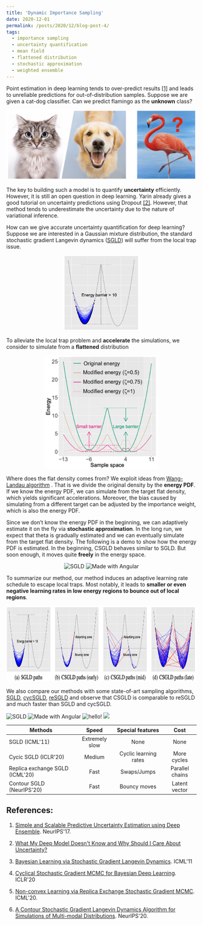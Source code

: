 ```yaml
---
title: 'Dynamic Importance Sampling'
date: 2020-12-01
permalink: /posts/2020/12/blog-post-4/
tags:
  - importance sampling
  - uncertainty quantification
  - mean field
  - flattened distribution
  - stochastic approximation
  - weighted ensemble
---
```


Point estimation in deep learning tends to over-predict results [[1]](https://arxiv.org/pdf/1612.01474.pdf) and leads to unreliable predictions for out-of-distribution samples. Suppose we are given a cat-dog classifier. Can we predict flamingo as the **unknown** class?

<p align="center">
    <img src="/images/cat_dog.png" />
</p>

The key to building such a model is to quantify **uncertainty** efficiently. However, it is still an open question in deep learning. Yarin already gives a good tutorial on uncertainty predictions using Dropout [[2]](https://www.cs.ox.ac.uk/people/yarin.gal/website/blog_3d801aa532c1ce.html). However, that method tends to underestimate the uncertainty due to the nature of variational inference. 


How can we give accurate uncertainty quantification for deep learning? Suppose we are interested in a Gaussian mixture distribution, the standard stochastic gradient Langevin dynamics ([SGLD](https://pdfs.semanticscholar.org/aeed/631d6a84100b5e9a021ec1914095c66de415.pdf)) will suffer from the local trap issue.

<p align="center">
    <img src="/images/original_density.png" width="200" height="200" />
</p>


To alleviate the local trap problem and **accelerate** the simulations, we consider to simulate from a **flattened** distribution

<p align="center">
    <img src="/images/flat_density.png" width="300" height="300" />
</p>

Where does the flat density comes from? We exploit ideas from [Wang-Landau algorithm](https://en.wikipedia.org/wiki/Wang_and_Landau_algorithm) . That is we divide the original density by the **energy PDF**. If we know the energy PDF, we can simulate from the target flat density, which yields significant accelerations. Moreover, the bias caused by simulating from a different target can be adjusted by the importance weight, which is also the energy PDF.

Since we don’t know the energy PDF in the beginning, we can adaptively estimate it on the fly via **stochastic approximation**. In the long run, we expect that theta is gradually estimated and we can eventually simulate from the target flat density. The following is a demo to show how the energy PDF is estimated. In the beginning, CSGLD behaves similar to SGLD. But soon enough, it moves quite **freely** in the energy space.

<p float="left" align="center">
  <img src="/images/CSGLD/CSGLD_with_PDF.gif" width="200" title="SGLD"/>
  <img src="/images/CSGLD/CSGLD_PDF.gif" width="200" alt="Made with Angular" title="Angular" /> 
</p>

To summarize our method, our method induces an adaptive learning rate schedule to escape local traps. Most notably, it leads to **smaller or even negative learning rates in low energy regions to bounce out of local regions**. 

<p align="center">
    <img src="/images/moves.png" width="800" height="200" />
</p>


We also compare our methods with some state-of-art sampling algorithms, [SGLD](https://pdfs.semanticscholar.org/aeed/631d6a84100b5e9a021ec1914095c66de415.pdf), [cycSGLD](https://arxiv.org/pdf/1902.03932.pdf), [reSGLD](https://arxiv.org/pdf/2008.05367.pdf) and observe that CSGLD is comparable to reSGLD and much faster than SGLD and cycSGLD.
<p float="left">
  <img src="/images/CSGLD/SGLD.gif" width="185" title="SGLD"/>
  <img src="/images/CSGLD/cycSGLD.gif" width="185" alt="Made with Angular" title="Angular" />
  <img src="/images/CSGLD/reSGLD.gif" width="185" alt="hello!" title="adam solomon's hello"/>
  <img src="/images/CSGLD/CSGLD.gif" width="185" />
</p>

| Methods   |      Speed      | Special features  | Cost |
|----------|:-------------:|:-------------:|:-------------:|
| SGLD (ICML'11) |  Extremely slow | None | None |
| Cycic SGLD (ICLR'20) |    Medium   | Cyclic learning rates  | More cycles |
| Replica exchange SGLD (ICML'20) | Fast | Swaps/Jumps | Parallel chains |
| Contour SGLD (NeurIPS'20) | Fast | Bouncy moves | Latent vector |




## References:

1. [Simple and Scalable Predictive Uncertainty Estimation using Deep Ensemble](https://arxiv.org/pdf/1612.01474.pdf). NeurIPS'17.

2. [What My Deep Model Doesn't Know and Why Should I Care About Uncertainty?](https://www.cs.ox.ac.uk/people/yarin.gal/website/blog_3d801aa532c1ce.html)

3. [Bayesian Learning via Stochastic Gradient Langevin Dynamics](https://pdfs.semanticscholar.org/aeed/631d6a84100b5e9a021ec1914095c66de415.pdf). ICML'11

4. [Cyclical Stochastic Gradient MCMC for Bayesian Deep Learning](https://arxiv.org/pdf/1902.03932.pdf). ICLR'20

5. [Non-convex Learning via Replica Exchange Stochastic Gradient MCMC](https://arxiv.org/pdf/2008.05367.pdf). ICML'20.

6. [A Contour Stochastic Gradient Langevin Dynamics Algorithm for Simulations of Multi-modal Distributions](https://arxiv.org/pdf/2010.09800.pdf). NeurIPS'20.

